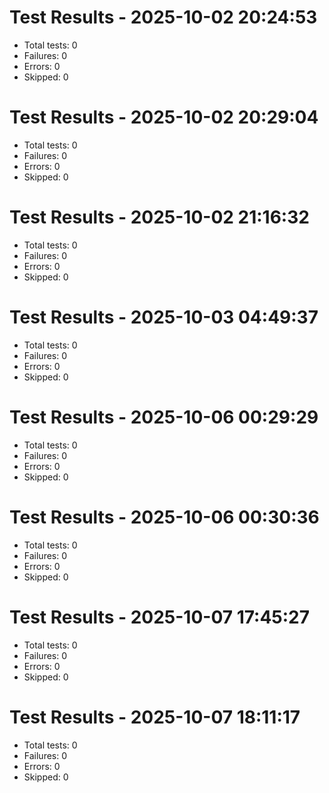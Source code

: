 # Test Results - 2025-10-02 20:24:53

- Total tests: 0
- Failures: 0
- Errors: 0
- Skipped: 0

# Test Results - 2025-10-02 20:29:04

- Total tests: 0
- Failures: 0
- Errors: 0
- Skipped: 0

# Test Results - 2025-10-02 21:16:32

- Total tests: 0
- Failures: 0
- Errors: 0
- Skipped: 0

# Test Results - 2025-10-03 04:49:37

- Total tests: 0
- Failures: 0
- Errors: 0
- Skipped: 0

# Test Results - 2025-10-06 00:29:29

- Total tests: 0
- Failures: 0
- Errors: 0
- Skipped: 0

# Test Results - 2025-10-06 00:30:36

- Total tests: 0
- Failures: 0
- Errors: 0
- Skipped: 0

# Test Results - 2025-10-07 17:45:27

- Total tests: 0
- Failures: 0
- Errors: 0
- Skipped: 0

# Test Results - 2025-10-07 18:11:17

- Total tests: 0
- Failures: 0
- Errors: 0
- Skipped: 0
